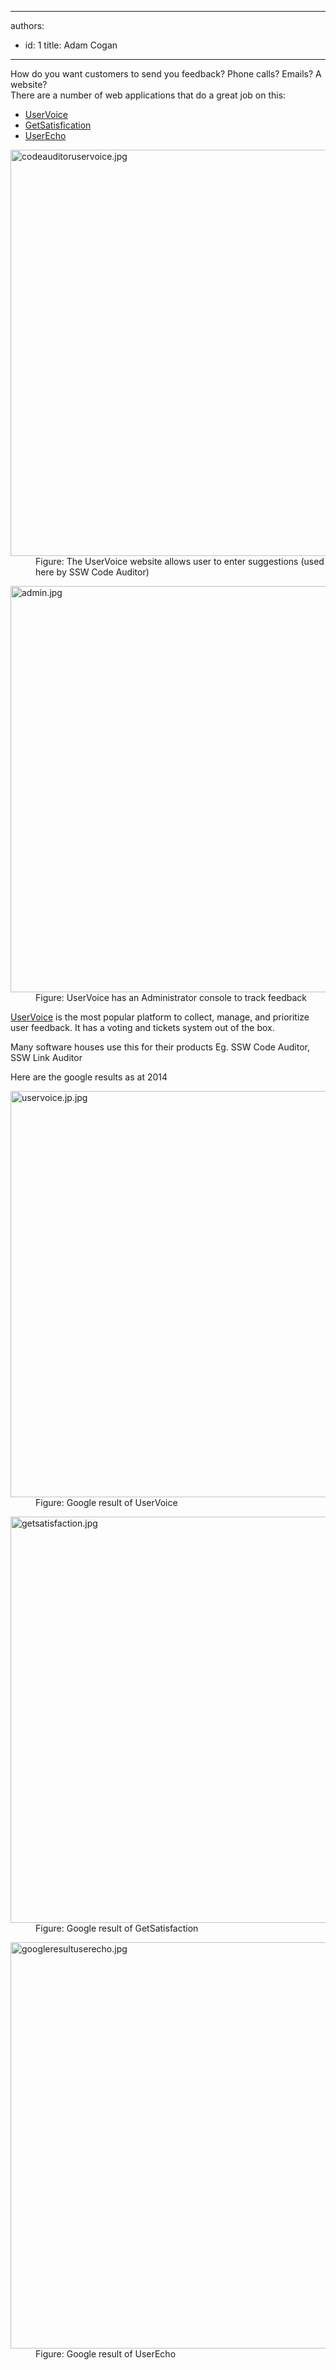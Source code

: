 

---
authors:
  - id: 1
    title: Adam Cogan
---




<span class='intro'> <p>​​​How do you want customers to send you feedback? Phone calls? Emails? A website?&#160;<br>There are a number of web applications that do a great job on this&#58;</p> </span>

<ul><li><a href="https&#58;//www.uservoice.com/">UserVoice​</a>&#160;</li><li><a href="https&#58;//getsatisfaction.com/corp/">GetSatisfication​</a>&#160;</li><li><a href="https&#58;//userecho.com/">UserEcho​​</a>&#160;</li></ul><dl class="image"><dt> <img src="/PublishingImages/codeauditoruservoice.jpg" alt="codeauditoruservoice.jpg" style="width&#58;650px;" /> </dt><dd>Figure&#58; The UserVoice website allows user to enter suggestions (used here by SSW Code Auditor)</dd></dl><dl class="image"><dt><img src="/PublishingImages/admin.jpg" alt="admin.jpg" style="width&#58;650px;" /> </dt><dd>Figure&#58; UserVoice has an Administrator console to track feedback</dd> </dl><p>
   <a href="https&#58;//www.uservoice.com/">UserVoice</a>&#160;is the most popular platform to collect, manage, and prioritize user feedback. It has a voting and tickets system out of the box.</p><div>Many software houses use this for their products E​g. SSW Code Auditor, SSW Link Auditor<p></p><p>Here are the google results as at 2014</p><dl class="image"><dt><img src="/PublishingImages/uservoice.jp.jpg" alt="uservoice.jp.jpg" style="width&#58;650px;" /> </dt><dd>Figure&#58; Google result of UserVoice</dd></dl><dl class="image"><dt><img src="/PublishingImages/getsatisfaction.jpg" alt="getsatisfaction.jpg" style="width&#58;650px;" /> </dt><dd>Figure&#58; Google result of GetSatisfaction </dd></dl><dl class="image"><dt><img src="/PublishingImages/googleresultuserecho.jpg" alt="googleresultuserecho.jpg" style="width&#58;650px;" /> </dt><dd>Figure&#58; Google result of UserEcho <br></dd></dl></div>


